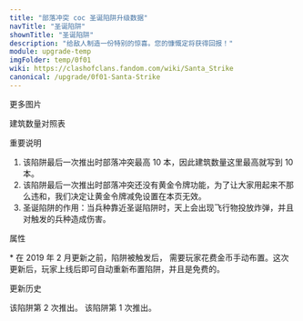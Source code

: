 ```yaml
---
title: "部落冲突 coc 圣诞陷阱升级数据"
navTitle: "圣诞陷阱"
shownTitle: "圣诞陷阱"
description: "给敌人制造一份特别的惊喜。您的慷慨定将获得回报！"
module: upgrade-temp
imgFolder: temp/0f01
wiki: https://clashofclans.fandom.com/wiki/Santa_Strike
canonical: /upgrade/0f01-Santa-Strike
---
```


<UnitInfo :folder="$frontmatter.imgFolder" imgSrc="Santa_Strike.png" :imgAlt="$frontmatter.navTitle" :description="$frontmatter.description" :isSmallImg="true" />

<SmallTitle>更多图片</SmallTitle>

<Panel>
    <UnitImgGroup :folder="$frontmatter.imgFolder">
        <UnitImg imgTitle="未重新布置" imgSrc="Santa_Strike_unarmed.png" />
        <UnitImg imgTitle="炸弹投放图" imgSrc="SantaSleigh_2016-17.png" />
    </UnitImgGroup>
</Panel>

<SmallTitle>建筑数量对照表</SmallTitle>

<BuildingNum>
    <BuildingNumRow title="大本等级" num="1 - 3, 4 - 10" />
    <BuildingNumRow title="建筑数量" num="    0,      1" />
</BuildingNum>

<SmallTitle>重要说明</SmallTitle>

1. 该陷阱最后一次推出时部落冲突最高 10 本，因此建筑数量这里最高就写到 10 本。
2. 该陷阱最后一次推出时部落冲突还没有黄金令牌功能，为了让大家用起来不那么违和，我们决定让黄金令牌减免设置在本页无效。
3. 圣诞陷阱的作用：当兵种靠近圣诞陷阱时，天上会出现飞行物投放炸弹，并且对触发的兵种造成伤害。

<SmallTitle>属性</SmallTitle>

<UnitProperties>
    <UnitProperty pKey="占地面积" pValue="1×1" />
    <UnitProperty pKey="作用类型" pValue="每个炸弹都是单体伤害" />
    <UnitProperty pKey="作用目标" pValue="仅地面目标" />
    <UnitProperty pKey="空投的炸弹数量" pValue="5" />
    <UnitProperty pKey="触发半径" pValue="1 格" />
    <UnitProperty pKey="爆炸伤害" pValue="20" />
    <UnitProperty pKey="建造费用" pValue="1 000" :isUpgradeCost="true" resourceType="Gold" :noGoldPass="true" />
    <UnitProperty pKey="重新布置费用" pValue="1 000<sup>*</sup>" :isUpgradeCost="true" resourceType="Gold" :noGoldPass="true" />
    <UnitProperty pKey="建造时间" pValue="无 (立即完成)" />
    <UnitProperty pKey="新建获得的经验值" pValue="0" />
    <UnitProperty pKey="所需大本等级" pValue="4" />
</UnitProperties>

\* 在 2019 年 2 月更新之前，陷阱被触发后， 需要玩家花费金币手动布置。这次更新后，玩家上线后即可自动重新布置陷阱，并且是免费的。

<SmallTitle>更新历史</SmallTitle>

<Timeline>
    <TimelineItem date="2013/12/05">
        <TimelineRow>该陷阱第 2 次推出。</TimelineRow>
    </TimelineItem>
    <TimelineItem date="2012/12">
        <TimelineRow>该陷阱第 1 次推出。</TimelineRow>
    </TimelineItem>
    <TimelineItem :historyBottom="true" />
</Timeline>